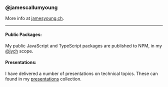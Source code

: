 ### @jamescallumyoung

More info at [jamesyoung.ch](https://jamesyoung.ch).

-----

#### Public Packages:

My public JavaScript and TypeScript packages are published to NPM, in my [@jych](https://www.npmjs.com/~jych) scope.

#### Presentations:

I have delivered a number of presentations on technical topics. These can found in my [presentations](https://github.com/jamescallumyoung-presentations) collection.
